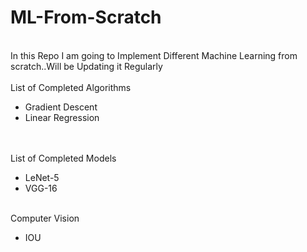 # ML-From-Scratch
<br>
In this Repo I am going to Implement Different Machine Learning from scratch..Will be Updating it Regularly

<br>
<br>
List of Completed Algorithms 
<ul>
  <li>Gradient Descent</li>
  <li>Linear Regression</li>
</ul>


<br>
<br>
List of Completed Models 
<ul>
  <li>LeNet-5</li>
  <li>VGG-16</li>

</ul>
<br>
Computer Vision 
<ul>
  <li>IOU</li>
</ul>
